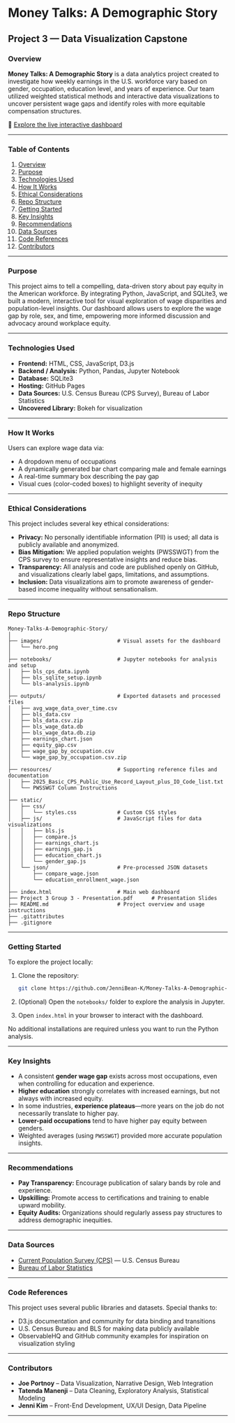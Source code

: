 # Money Talks: A Demographic Story

## Project 3 — Data Visualization Capstone

### Overview

**Money Talks: A Demographic Story** is a data analytics project created to investigate how weekly earnings in the U.S. workforce vary based on gender, occupation, education level, and years of experience. Our team utilized weighted statistical methods and interactive data visualizations to uncover persistent wage gaps and identify roles with more equitable compensation structures.
  
🔗 [Explore the live interactive dashboard](https://incomparable-semolina-1febd4.netlify.app)

---

### Table of Contents

1. [Overview](#overview)
2. [Purpose](#purpose)
3. [Technologies Used](#technologies-used)
4. [How It Works](#how-it-works)
5. [Ethical Considerations](#ethical-considerations)
6. [Repo Structure](#repo-structure)
7. [Getting Started](#getting-started)
8. [Key Insights](#key-insights)
9. [Recommendations](#recommendations)
10. [Data Sources](#data-sources)
11. [Code References](#code-references)
12. [Contributors](#contributors)

---

### Purpose

This project aims to tell a compelling, data-driven story about pay equity in the American workforce. By integrating Python, JavaScript, and SQLite3, we built a modern, interactive tool for visual exploration of wage disparities and population-level insights. Our dashboard allows users to explore the wage gap by role, sex, and time, empowering more informed discussion and advocacy around workplace equity.

---

### Technologies Used

- **Frontend:** HTML, CSS, JavaScript, D3.js
- **Backend / Analysis:** Python, Pandas, Jupyter Notebook
- **Database:** SQLite3
- **Hosting:** GitHub Pages
- **Data Sources:** U.S. Census Bureau (CPS Survey), Bureau of Labor Statistics
- **Uncovered Library:** Bokeh for visualization

---

### How It Works

Users can explore wage data via:
- A dropdown menu of occupations
- A dynamically generated bar chart comparing male and female earnings
- A real-time summary box describing the pay gap
- Visual cues (color-coded boxes) to highlight severity of inequity

---

### Ethical Considerations

This project includes several key ethical considerations:
- **Privacy:** No personally identifiable information (PII) is used; all data is publicly available and anonymized.
- **Bias Mitigation:** We applied population weights (PWSSWGT) from the CPS survey to ensure representative insights and reduce bias.
- **Transparency:** All analysis and code are published openly on GitHub, and visualizations clearly label gaps, limitations, and assumptions.
- **Inclusion:** Data visualizations aim to promote awareness of gender-based income inequality without sensationalism.

---

### Repo Structure

```
Money-Talks-A-Demographic-Story/
│
├── images/                        # Visual assets for the dashboard
│   └── hero.png
│
├── notebooks/                     # Jupyter notebooks for analysis and setup
│   ├── bls_cps_data.ipynb
│   ├── bls_sqlite_setup.ipynb
│   └── bls-analysis.ipynb
│
├── outputs/                       # Exported datasets and processed files
│   ├── avg_wage_data_over_time.csv
│   ├── bls_data.csv
│   ├── bls_data.csv.zip
│   ├── bls_wage_data.db
│   ├── bls_wage_data.db.zip
│   ├── earnings_chart.json
│   ├── equity_gap.csv
│   ├── wage_gap_by_occupation.csv
│   └── wage_gap_by_occupation.csv.zip
│
├── resources/                     # Supporting reference files and documentation
│   ├── 2025_Basic_CPS_Public_Use_Record_Layout_plus_IO_Code_list.txt
│   └── PWSSWGT Column Instructions
│
├── static/
│   ├── css/
│   │   └── styles.css             # Custom CSS styles
│   ├── js/                        # JavaScript files for data visualizations
│   │   ├── bls.js
│   │   ├── compare.js
│   │   ├── earnings_chart.js
│   │   ├── earnings_gap.js
│   │   ├── education_chart.js
│   │   └── gender_gap.js
│   └── json/                      # Pre-processed JSON datasets
│       ├── compare_wage.json
│       └── education_enrollment_wage.json
│
├── index.html                     # Main web dashboard
├── Project 3 Group 3 - Presentation.pdf      # Presentation Slides
├── README.md                      # Project overview and usage instructions
├── .gitattributes
├── .gitignore
```

---

### Getting Started

To explore the project locally:

1. Clone the repository:
   ```bash
   git clone https://github.com/JenniBean-K/Money-Talks-A-Demographic-Story.git
   ```

2. (Optional) Open the `notebooks/` folder to explore the analysis in Jupyter.

3. Open `index.html` in your browser to interact with the dashboard.

No additional installations are required unless you want to run the Python analysis.

---

### Key Insights

- A consistent **gender wage gap** exists across most occupations, even when controlling for education and experience.
- **Higher education** strongly correlates with increased earnings, but not always with increased equity.
- In some industries, **experience plateaus**—more years on the job do not necessarily translate to higher pay.
- **Lower-paid occupations** tend to have higher pay equity between genders.
- Weighted averages (using `PWSSWGT`) provided more accurate population insights.

---

### Recommendations

- **Pay Transparency:** Encourage publication of salary bands by role and experience.
- **Upskilling:** Promote access to certifications and training to enable upward mobility.
- **Equity Audits:** Organizations should regularly assess pay structures to address demographic inequities.

---

### Data Sources

- [Current Population Survey (CPS)](https://www.census.gov/programs-surveys/cps.html) — U.S. Census Bureau
- [Bureau of Labor Statistics](https://www.bls.gov/)

---

### Code References

This project uses several public libraries and datasets. Special thanks to:
- D3.js documentation and community for data binding and transitions
- U.S. Census Bureau and BLS for making data publicly available
- ObservableHQ and GitHub community examples for inspiration on visualization styling

---

### Contributors

- **Joe Portnoy** – Data Visualization, Narrative Design, Web Integration  
- **Tatenda Manenji** – Data Cleaning, Exploratory Analysis, Statistical Modeling  
- **Jenni Kim** – Front-End Development, UX/UI Design, Data Pipeline

---
